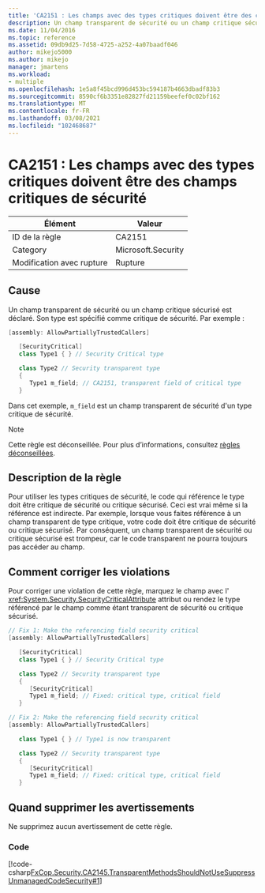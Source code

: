 ```yaml
---
title: 'CA2151 : Les champs avec des types critiques doivent être des champs critiques de sécurité'
description: Un champ transparent de sécurité ou un champ critique sécurisé est déclaré. Son type est spécifié comme critique de sécurité.
ms.date: 11/04/2016
ms.topic: reference
ms.assetid: 09db9d25-7d58-4725-a252-4a07baadf046
author: mikejo5000
ms.author: mikejo
manager: jmartens
ms.workload:
- multiple
ms.openlocfilehash: 1e5a8f45bcd996d453bc594187b4663dbadf83b3
ms.sourcegitcommit: 8590cf6b3351e82827fd21159beefef0c02bf162
ms.translationtype: MT
ms.contentlocale: fr-FR
ms.lasthandoff: 03/08/2021
ms.locfileid: "102468687"
---
```

# <a name="ca2151-fields-with-critical-types-should-be-security-critical"></a>CA2151 : Les champs avec des types critiques doivent être des champs critiques de sécurité

|Élément|Valeur|
|-|-|
|ID de la règle|CA2151|
|Category|Microsoft.Security|
|Modification avec rupture|Rupture|

## <a name="cause"></a>Cause
Un champ transparent de sécurité ou un champ critique sécurisé est déclaré. Son type est spécifié comme critique de sécurité. Par exemple :

```csharp
[assembly: AllowPartiallyTrustedCallers]

   [SecurityCritical]
   class Type1 { } // Security Critical type

   class Type2 // Security transparent type
   {
      Type1 m_field; // CA2151, transparent field of critical type
   }
```

Dans cet exemple, `m_field` est un champ transparent de sécurité d'un type critique de sécurité.

> [!NOTE]
> Cette règle est déconseillée. Pour plus d’informations, consultez [règles déconseillées](fxcop-unported-deprecated-rules.md).

## <a name="rule-description"></a>Description de la règle

Pour utiliser les types critiques de sécurité, le code qui référence le type doit être critique de sécurité ou critique sécurisé. Ceci est vrai même si la référence est indirecte. Par exemple, lorsque vous faites référence à un champ transparent de type critique, votre code doit être critique de sécurité ou critique sécurisé. Par conséquent, un champ transparent de sécurité ou critique sécurisé est trompeur, car le code transparent ne pourra toujours pas accéder au champ.

## <a name="how-to-fix-violations"></a>Comment corriger les violations

Pour corriger une violation de cette règle, marquez le champ avec l' <xref:System.Security.SecurityCriticalAttribute> attribut ou rendez le type référencé par le champ comme étant transparent de sécurité ou critique sécurisé.

```csharp
// Fix 1: Make the referencing field security critical
[assembly: AllowPartiallyTrustedCallers]

   [SecurityCritical]
   class Type1 { } // Security Critical type

   class Type2 // Security transparent type
   {
      [SecurityCritical]
      Type1 m_field; // Fixed: critical type, critical field
   }

// Fix 2: Make the referencing field security critical
[assembly: AllowPartiallyTrustedCallers]

   class Type1 { } // Type1 is now transparent

   class Type2 // Security transparent type
   {
      [SecurityCritical]
      Type1 m_field; // Fixed: critical type, critical field
   }
```

## <a name="when-to-suppress-warnings"></a>Quand supprimer les avertissements

Ne supprimez aucun avertissement de cette règle.

### <a name="code"></a>Code

[!code-csharp[FxCop.Security.CA2145.TransparentMethodsShouldNotUseSuppressUnmanagedCodeSecurity#1](../code-quality/codesnippet/CSharp/ca2151-fields-with-critical-types-should-be-security-critical_1.cs)]

